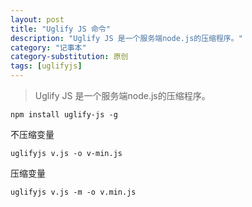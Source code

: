 ```yaml
---
layout: post
title: "Uglify JS 命令"
description: "Uglify JS 是一个服务端node.js的压缩程序。"
category: "记事本"
category-substitution: 原创
tags: [uglifyjs]
---
```


>Uglify JS 是一个服务端node.js的压缩程序。

	npm install uglify-js -g

不压缩变量

	uglifyjs v.js -o v-min.js

压缩变量

	uglifyjs v.js -m -o v.min.js
